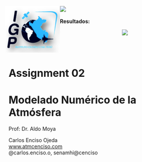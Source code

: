 <div style="width: 100%; overflow: hidden;">
    <div style="width: 150px; float: left;"> <img src="IMG/logo_IGP.png" alt="Data For Science, Inc" align="left" border="0"> </div>
    <div style="float: left; margin-left: 10px;"> <h1>Assignment 02</h1>
<h1>Modelado Numérico de la Atmósfera</h1>
        <p>Prof: Dr. Aldo Moya<br/>
        <p>Carlos Enciso Ojeda<br/>
        <a href="https://github.com/carlosenciso/WRF_IGP/">www.atmcenciso.com</a><br/>
            @carlos.enciso.o, senamhi@cenciso</p></div>


<img src="https://render.githubusercontent.com/render/math?math=e^{i +\pi} =x+1">

**Resultados:**
<div align="center">
<img src="FIGs/Presure_advect_HW2_CEO.gif" width="750"/>
</div>
